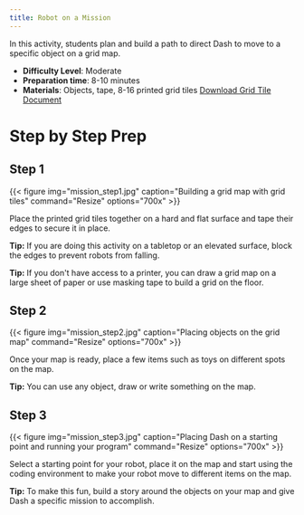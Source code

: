 ```yaml
---
title: Robot on a Mission
---
```


In this activity, students plan and build a path to direct Dash to move to a specific object on a grid map.


- **Difficulty Level**: Moderate
- **Preparation time**: 8-10 minutes
- **Materials**: Objects, tape, 8-16 printed grid tiles [Download Grid Tile Document](/PDF/GridTile.pdf)


# Step by Step Prep
## Step 1
{{< figure
img="mission_step1.jpg"
caption="Building a grid map with grid tiles"
command="Resize"
options="700x" >}}

Place the printed grid tiles together on a hard and flat surface and tape their edges to secure it in place.

**Tip:** If you are doing this activity on a tabletop or an elevated surface, block the edges to prevent robots from falling.

**Tip:** If you don't have access to a printer, you can draw a grid map on a large sheet of paper or use masking tape to build a grid on the floor.

## Step 2
{{< figure
img="mission_step2.jpg"
caption="Placing objects on the grid map"
command="Resize"
options="700x" >}}

Once your map is ready, place a few items such as toys on different spots on the map.

**Tip:** You can use any object, draw or write something on the map.

## Step 3
{{< figure
img="mission_step3.jpg"
caption="Placing Dash on a starting point and running your program"
command="Resize"
options="700x" >}}

Select a starting point for your robot, place it on the map and start using the coding environment to make your robot move to different items on the map.

**Tip:** To make this fun, build a story around the objects on your map and give Dash a specific mission to accomplish.
